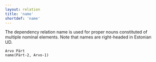 ```yaml
---
layout: relation
title: 'name'
shortdef: 'name'
---
```


The dependency relation name is used for proper nouns constituted of multiple nominal elements. Note that names are right-headed in Estonian UD.

~~~ sdparse
Arvo Pärt
name(Pärt-2, Arvo-1)
~~~
